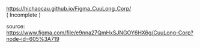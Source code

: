 https://hichaocau.github.io/Figma_CuuLong_Corp/		
( Incomplete )

source: https://www.figma.com/file/e9nna27QmHxSJNGOY6HX6g/CuuLong-Corp?node-id=605%3A719
